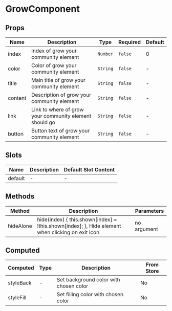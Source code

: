 # GrowComponent

## Props

<!-- @vuese:GrowComponent:props:start -->
|Name|Description|Type|Required|Default|
|---|---|---|---|---|
|index|Index of grow your community element|`Number`|`false`|0|
|color|Color of grow your community element|`String`|`false`|-|
|title|Main title of grow your community element|`String`|`false`|-|
|content|Description of grow your community element|`String`|`false`|-|
|link|Link to where of grow your community element should go|`String`|`false`|-|
|button|Button text of grow your community element|`String`|`false`|-|

<!-- @vuese:GrowComponent:props:end -->


## Slots

<!-- @vuese:GrowComponent:slots:start -->
|Name|Description|Default Slot Content|
|---|---|---|
|default|-|-|

<!-- @vuese:GrowComponent:slots:end -->


## Methods

<!-- @vuese:GrowComponent:methods:start -->
|Method|Description|Parameters|
|---|---|---|
|hideAlone|hide(index) { this.shown[index] = !this.shown[index]; }, Hide element when clicking on exit icon|no argument|

<!-- @vuese:GrowComponent:methods:end -->


## Computed

<!-- @vuese:GrowComponent:computed:start -->
|Computed|Type|Description|From Store|
|---|---|---|---|
|styleBack|-|Set background color with chosen color|No|
|styleFill|-|Set filling color with chosen color|No|

<!-- @vuese:GrowComponent:computed:end -->


